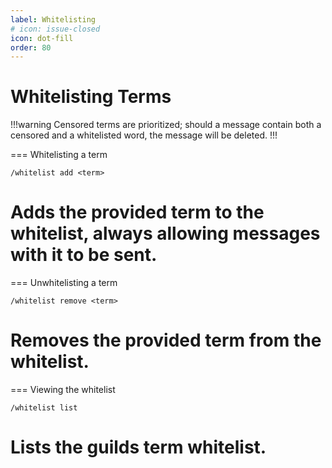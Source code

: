 ```yaml
---
label: Whitelisting
# icon: issue-closed
icon: dot-fill
order: 80
---
```


# Whitelisting Terms

!!!warning
Censored terms are prioritized; should a message contain both a censored and a whitelisted word, the message will be deleted.
!!!

=== Whitelisting a term
```
/whitelist add <term>
```
Adds the provided term to the whitelist, always allowing messages with it to be sent.
===

=== Unwhitelisting a term
```
/whitelist remove <term>
```
Removes the provided term from the whitelist.
===

=== Viewing the whitelist
```
/whitelist list
```
Lists the guilds term whitelist.
===